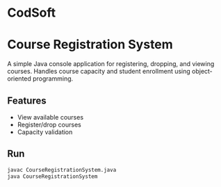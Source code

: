 # CodSoft
# Course Registration System

A simple Java console application for registering, dropping, and viewing courses. Handles course capacity and student enrollment using object-oriented programming.

## Features
- View available courses
- Register/drop courses
- Capacity validation

## Run
```bash
javac CourseRegistrationSystem.java
java CourseRegistrationSystem
